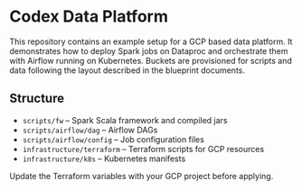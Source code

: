 # Codex Data Platform

This repository contains an example setup for a GCP based data platform.
It demonstrates how to deploy Spark jobs on Dataproc and orchestrate them
with Airflow running on Kubernetes. Buckets are provisioned for scripts
and data following the layout described in the blueprint documents.

## Structure

- `scripts/fw` – Spark Scala framework and compiled jars
- `scripts/airflow/dag` – Airflow DAGs
- `scripts/airflow/config` – Job configuration files
- `infrastructure/terraform` – Terraform scripts for GCP resources
- `infrastructure/k8s` – Kubernetes manifests

Update the Terraform variables with your GCP project before applying.
